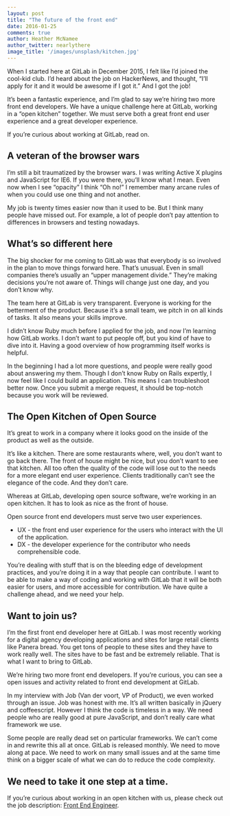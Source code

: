 ```yaml
---
layout: post
title: "The future of the front end"
date: 2016-01-25
comments: true
author: Heather McNamee
author_twitter: nearlythere
image_title: '/images/unsplash/kitchen.jpg'
---
```



When I started here at GitLab in December 2015, I felt like I’d joined the cool-kid club. 
I’d heard about the job on HackerNews, and thought, “I’ll apply for it and it would be awesome if I got it.” And I got the job! 

It’s been a fantastic experience, and I’m glad to say we’re hiring two more front end developers. We have a unique challenge here at GitLab, working in a “open kitchen” together. We must serve both a great front end user experience and a great developer experience. 

If you’re curious about working at GitLab, read on. 

<!-- more -->

## A veteran of the browser wars

I’m still a bit traumatized by the browser wars. I was writing Active X plugins and JavaScript for IE6. If you were there, you’ll know what I mean. Even now when I see “opacity” I think “Oh no!” I remember many arcane rules of when you could use one thing and not another. 

My job is twenty times easier now than it used to be. But I think many people have missed out. For example, a lot of people don’t pay attention to differences in browsers and testing nowadays. 

## What’s so different here

The big shocker for me coming to GitLab was that everybody is so involved in the plan to move things forward here. That’s unusual. Even in small companies there’s usually an “upper management divide.” They’re making decisions you’re not aware of. Things will change just one day, and you don’t know why. 

The team here at GitLab is very transparent. Everyone is working for the betterment of the product. Because it’s a small team, we pitch in on all kinds of tasks. It also means your skills improve. 

I didn’t know Ruby much before I applied for the job, and now I’m learning how GitLab works.  I don’t want to put people off, but you kind of have to dive into it. Having a good overview of how programming itself works is helpful. 

In the beginning I had a lot more questions, and people were really good about answering my them. Though I don’t know Ruby on Rails expertly, I now feel like I could build an application. This means I can troubleshoot better now. Once you submit a merge request, it should be top-notch because you work will be reviewed. 

## The Open Kitchen of Open Source

It’s great to work in a company where it looks good on the inside of the product as well as the outside.

It’s like a kitchen. There are some restaurants where, well, you don’t want to go back there. The front of house might be nice, but you don’t want to see that kitchen. All too often the quality of the code will lose out to the needs for a more elegant end user experience. Clients traditionally can’t see the elegance of the code. And they don’t care. 

Whereas at GitLab, developing open source software, we’re working in an open kitchen. It has to look as nice as the front of house. 

Open source front end developers must serve two user experiences. 

- UX - the front end user experience for the users who interact with the UI of the application.
- DX - the developer experience for the contributor who needs comprehensible code.

You’re dealing with stuff that is on the bleeding edge of development practices, and you’re doing it in a way that people can contribute. I want to be able to make a way of coding and working with GitLab that it will be both easier for users, and more accessible for contribution. We have quite a challenge ahead, and we need your help. 

## Want to join us?

I’m the first front end developer here at GitLab. I was most recently working for a digital agency developing applications and sites for large retail clients like Panera bread. You get tons of people to these sites and they have to work really well. The sites have to be fast and be extremely reliable. That is what I want to bring to GitLab. 

We’re hiring two more front end developers. If you’re curious, you can see a open issues and activity related to front end development at GitLab. 

In my interview with Job (Van der voort, VP of Product), we even worked through an issue. Job was honest with me. It’s all written basically in jQuery and coffeescript. However I think the code is timeless in a way. We need people who are really good at pure JavaScript, and don’t really care what framework we use. 

Some people are really dead set on particular frameworks. We can’t come in and rewrite this all at once. GitLab is released monthly. We need to move along at pace. We need to work on many small issues and at the same time think on a bigger scale of what we can do to reduce the code complexity. 

## We need to take it one step at a time. 

If you’re curious about working in an open kitchen with us, please check out the job description: [Front End Engineer](https://about.gitlab.com/jobs/frontend-engineer/). 

